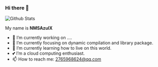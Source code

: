 <!--
**NMSAzulX/NMSAzulX** is a ✨ _special_ ✨ repository because its `README.md` (this file) appears on your GitHub profile.

Here are some ideas to get you started:

- 🔭 I’m currently working on Beijing
- 🌱 I’m currently learning ...
- 👯 I’m looking to collaborate on ...
- 🤔 I’m looking for help with ...
- 💬 Ask me about ...
- 📫 How to reach me: ...
- 😄 Pronouns: ...
- ⚡ Fun fact: ...
-->
### Hi there 👋

![Github Stats](https://github-readme-stats.vercel.app/api?username=NMSAzulX&show_icons=true)

My name is **NMSAzulX**

- 🔭 I’m currently working on ....
- 🖖 I’m currently focusing on dynamic compilation and library package.
- 🌱 I’m currently learning how to live on this world.
- 💕 I’m a cloud computing enthusiast.
- 📫 How to reach me: 2765968624@qq.com
